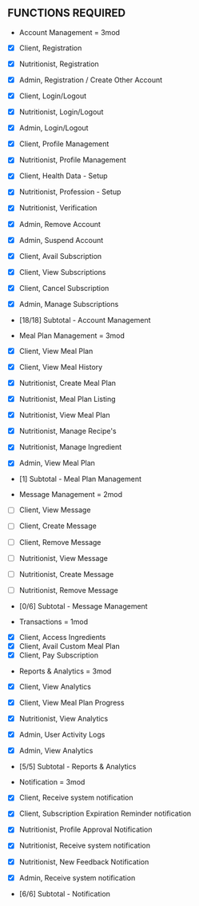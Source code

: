 ## FUNCTIONS REQUIRED

- Account Management = 3mod

- [x] Client, Registration
- [x] Nutritionist, Registration
- [x] Admin, Registration / Create Other Account

- [x] Client, Login/Logout
- [x] Nutritionist, Login/Logout
- [x] Admin, Login/Logout

- [x] Client, Profile Management
- [x] Nutritionist, Profile Management

- [x] Client, Health Data - Setup
- [x] Nutritionist, Profession - Setup
- [x] Nutritionist, Verification

- [x] Admin, Remove Account
- [x] Admin, Suspend Account

- [x] Client, Avail Subscription
- [x] Client, View Subscriptions
- [x] Client, Cancel Subscription
- [x] Admin, Manage Subscriptions

- [18/18] Subtotal - Account Management

- Meal Plan Management = 3mod
- [x] Client, View Meal Plan
- [x] Client, View Meal History

- [x] Nutritionist, Create Meal Plan
- [x] Nutritionist, Meal Plan Listing
- [x] Nutritionist, View Meal Plan
- [x] Nutritionist, Manage Recipe's
- [x] Nutritionist, Manage Ingredient

- [x] Admin, View Meal Plan

- [1] Subtotal - Meal Plan Management

- Message Management = 2mod
- [ ] Client, View Message
- [ ] Client, Create Message
- [ ] Client, Remove Message

- [ ] Nutritionist, View Message
- [ ] Nutritionist, Create Message
- [ ] Nutritionist, Remove Message

- [0/6] Subtotal - Message Management

- Transactions = 1mod
- [x] Client, Access Ingredients
- [x] Client, Avail Custom Meal Plan
- [x] Client, Pay Subscription

- Reports & Analytics = 3mod
- [x] Client, View Analytics
- [x] Client, View Meal Plan Progress

- [x] Nutritionist, View Analytics

- [x] Admin, User Activity Logs
- [x] Admin, View Analytics

- [5/5] Subtotal - Reports & Analytics

- Notification = 3mod
- [x] Client, Receive system notification
- [x] Client, Subscription Expiration Reminder notification

- [x] Nutritionist, Profile Approval Notification
- [x] Nutritionist, Receive system notification
- [x] Nutritionist, New Feedback Notification

- [x] Admin, Receive system notification

- [6/6] Subtotal - Notification
